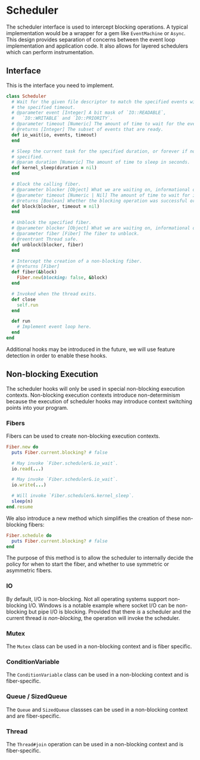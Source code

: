 # Scheduler

The scheduler interface is used to intercept blocking operations. A typical
implementation would be a wrapper for a gem like `EventMachine` or `Async`. This
design provides separation of concerns between the event loop implementation
and application code. It also allows for layered schedulers which can perform
instrumentation.

## Interface

This is the interface you need to implement.

~~~ ruby
class Scheduler
  # Wait for the given file descriptor to match the specified events within
  # the specified timeout.
  # @parameter event [Integer] A bit mask of `IO::READABLE`,
  #   `IO::WRITABLE` and `IO::PRIORITY`.
  # @parameter timeout [Numeric] The amount of time to wait for the event in seconds.
  # @returns [Integer] The subset of events that are ready.
  def io_wait(io, events, timeout)
  end

  # Sleep the current task for the specified duration, or forever if not
  # specified.
  # @param duration [Numeric] The amount of time to sleep in seconds.
  def kernel_sleep(duration = nil)
  end

  # Block the calling fiber.
  # @parameter blocker [Object] What we are waiting on, informational only.
  # @parameter timeout [Numeric | Nil] The amount of time to wait for in seconds.
  # @returns [Boolean] Whether the blocking operation was successful or not.
  def block(blocker, timeout = nil)
  end

  # Unblock the specified fiber.
  # @parameter blocker [Object] What we are waiting on, informational only.
  # @parameter fiber [Fiber] The fiber to unblock.
  # @reentrant Thread safe.
  def unblock(blocker, fiber)
  end

  # Intercept the creation of a non-blocking fiber.
  # @returns [Fiber]
  def fiber(&block)
    Fiber.new(blocking: false, &block)
  end

  # Invoked when the thread exits.
  def close
    self.run
  end

  def run
    # Implement event loop here.
  end
end
~~~

Additional hooks may be introduced in the future, we will use feature detection
in order to enable these hooks.

## Non-blocking Execution

The scheduler hooks will only be used in special non-blocking execution
contexts. Non-blocking execution contexts introduce non-determinism because the
execution of scheduler hooks may introduce context switching points into your
program.

### Fibers

Fibers can be used to create non-blocking execution contexts.

~~~ ruby
Fiber.new do
  puts Fiber.current.blocking? # false

  # May invoke `Fiber.scheduler&.io_wait`.
  io.read(...)

  # May invoke `Fiber.scheduler&.io_wait`.
  io.write(...)

  # Will invoke `Fiber.scheduler&.kernel_sleep`.
  sleep(n)
end.resume
~~~

We also introduce a new method which simplifies the creation of these
non-blocking fibers:

~~~ ruby
Fiber.schedule do
  puts Fiber.current.blocking? # false
end
~~~

The purpose of this method is to allow the scheduler to internally decide the
policy for when to start the fiber, and whether to use symmetric or asymmetric
fibers.

### IO

By default, I/O is non-blocking. Not all operating systems support non-blocking
I/O. Windows is a notable example where socket I/O can be non-blocking but pipe
I/O is blocking. Provided that there *is* a scheduler and the current thread *is
non-blocking*, the operation will invoke the scheduler.

### Mutex

The `Mutex` class can be used in a non-blocking context and is fiber specific.

### ConditionVariable

The `ConditionVariable` class can be used in a non-blocking context and is
fiber-specific.

### Queue / SizedQueue

The `Queue` and `SizedQueue` classses can be used in a non-blocking context and
are fiber-specific.

### Thread

The `Thread#join` operation can be used in a non-blocking context and is
fiber-specific.
